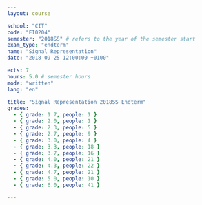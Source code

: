 ```yaml
---
layout: course

school: "CIT"
code: "EI0204"
semester: "2018SS" # refers to the year of the semester start
exam_type: "endterm"
name: "Signal Representation"
date: "2018-09-25 12:00:00 +0100"

ects: 7
hours: 5.0 # semester hours
mode: "written"
lang: "en"

title: "Signal Representation 2018SS Endterm"
grades:
  - { grade: 1.7, people: 1 }
  - { grade: 2.0, people: 1 }
  - { grade: 2.3, people: 5 }
  - { grade: 2.7, people: 9 }
  - { grade: 3.0, people: 4 }
  - { grade: 3.3, people: 18 }
  - { grade: 3.7, people: 16 }
  - { grade: 4.0, people: 21 }
  - { grade: 4.3, people: 22 }
  - { grade: 4.7, people: 21 }
  - { grade: 5.0, people: 10 }
  - { grade: 6.0, people: 41 }

---
```



